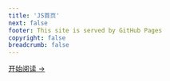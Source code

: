 ```yaml
---
title: 'JS首页'
next: false
footer: This site is served by GitHub Pages
copyright: false
breadcrumb: false
---
```

[开始阅读 ->](./js-base/READEME.md)